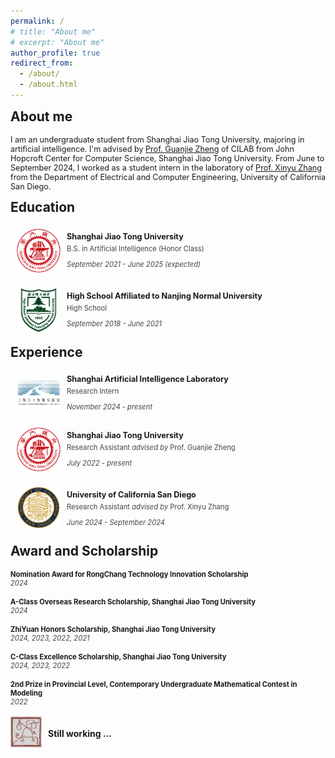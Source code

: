 ```yaml
---
permalink: /
# title: "About me"
# excerpt: "About me"
author_profile: true
redirect_from: 
  - /about/
  - /about.html
---
```


<h2 style="margin-top: 1px">About me</h2>
<p style="font-size: 0.9em;"> 
I am an undergraduate student from Shanghai Jiao Tong University, majoring in artificial intelligence. I'm advised by <a href="https://jhc.sjtu.edu.cn/~gjzheng/">Prof. Guanjie Zheng</a> of CILAB from John Hopcroft Center for Computer Science, Shanghai Jiao Tong University. From June to September 2024, I worked as a student intern in the laboratory of <a href="http://xyzhang.ucsd.edu/">Prof. Xinyu Zhang</a> from the Department of Electrical and Computer Engineering, University of California San Diego.
</p>

<h2 style="margin-top: 1px">Education</h2>

<div style="display: flex; align-items: center; padding: 5px 0 5px 10px; margin: 5px 0;">
    <img src="/images/sjtu.png" alt="Education Icon" style="width: 70px; height: 70px; margin-right: 10px; margin-bottom: 10px; object-fit: fill;">
    <div>
        <h3 style="margin: 0; font-size: 0.9em;">Shanghai Jiao Tong University</h3>
        <p style="margin: 5px 0; color: #444; font-size: 0.8em;">B.S. in Artificial Intelligence (Honor Class)</p>
        <p style="color: #444; font-size: 0.8em;"><i>September 2021 - June 2025 (expected)</i></p>
    </div>
</div>


<div style="display: flex; align-items: center; padding: 5px 0 5px 10px; margin: 5px 0;">
    <img src="/images/nsfz.png" alt="Education Icon" style="width: 70px; height: 70px; margin-right: 10px; margin-bottom: 10px; object-fit: fill;">
    <div>
        <h3 style="margin: 0; font-size: 0.9em;">High School Affiliated to Nanjing Normal University</h3>
        <p style="margin: 5px 0; color: #444; font-size: 0.8em;">High School</p>
        <p style="color: #444; font-size: 0.8em;"><i>September 2018 - June 2021</i></p>
    </div>
</div>

<h2 style="margin-top: 1px">Experience</h2>

<div style="display: flex; align-items: center; padding: 5px 0 5px 10px; margin: 5px 0;">
    <img src="/images/shanghai-ailab.png" alt="Education Icon" style="width: 70px; height: 52px; margin-right: 10px; margin-bottom: 10px; object-fit: fill;">
    <div>
        <h3 style="margin: 0; font-size: 0.9em;">Shanghai Artificial Intelligence Laboratory</h3>
        <p style="margin: 5px 0; color: #444; font-size: 0.8em;">Research Intern</p>
        <p style="color: #444; font-size: 0.8em;"><i>November 2024 - present</i></p>
    </div>
</div>

<div style="display: flex; align-items: center; padding: 5px 0 5px 10px; margin: 5px 0;">
    <img src="/images/sjtu.png" alt="Education Icon" style="width: 70px; height: 70px; margin-right: 10px; margin-bottom: 10px; object-fit: fill;">
    <div>
        <h3 style="margin: 0; font-size: 0.9em;">Shanghai Jiao Tong University</h3>
        <p style="margin: 5px 0; color: #444; font-size: 0.8em;">Research Assistant <i>advised by</i> Prof. Guanjie Zheng</p>
        <p style="color: #444; font-size: 0.8em;"><i>July 2022 - present</i></p>
    </div>
</div>

<div style="display: flex; align-items: center; padding: 5px 0 5px 10px; margin: 5px 0;">
    <img src="/images/ucsd.svg" alt="Education Icon" style="width: 70px; height: 70px; margin-right: 10px; margin-bottom: 10px; object-fit: fill;">
    <div>
        <h3 style="margin: 0; font-size: 0.9em;">University of California San Diego</h3>
        <p style="margin: 5px 0; color: #444; font-size: 0.8em;">Research Assistant <i>advised by</i> Prof. Xinyu Zhang</p>
        <p style="color: #444; font-size: 0.8em;"><i>June 2024 - September 2024</i></p>
    </div>
</div>

<h2 style="margin-top: 1px">Award and Scholarship</h2>
<h4 style="margin: 0; font-size: 0.8em;">Nomination Award for RongChang Technology Innovation Scholarship</h4>
<p style="margin-top: 0; margin-bottom: 16px; color: #444; font-size: 0.8em;"><i>2024</i></p>
<h4 style="margin: 0; font-size: 0.8em;">A-Class Overseas Research Scholarship, Shanghai Jiao Tong University</h4>
<p style="margin-top: 0; margin-bottom: 16px; color: #444; font-size: 0.8em;"><i>2024</i></p>
<h4 style="margin: 0; font-size: 0.8em;">ZhiYuan Honors Scholarship, Shanghai Jiao Tong University</h4>
<p style="margin-top: 0; margin-bottom: 16px; color: #444; font-size: 0.8em;"><i>2024, 2023, 2022, 2021</i></p>
<h4 style="margin: 0; font-size: 0.8em;">C-Class Excellence Scholarship, Shanghai Jiao Tong University</h4>
<p style="margin-top: 0; margin-bottom: 16px; color: #444; font-size: 0.8em;"><i>2024, 2023, 2022</i></p>
<h4 style="margin: 0; font-size: 0.8em;">2nd Prize in Provincial Level, Contemporary Undergraduate Mathematical Contest in Modeling</h4>
<p style="margin-top: 0; margin-bottom: 16px; color: #444; font-size: 0.8em;"><i>2022</i></p>

<div style="display: flex; align-items: center; padding: 0px; margin: 14px 0;">
    <img src="/images/still-working.jpg" alt="Education Icon" style="width: 50px; height: 50px; margin-right: 10px; margin-bottom: 10px; object-fit: fill;">
    <div>
        <h3 style="margin: 0; font-size: 0.9em;"></h3>
        <p style="margin: 5px 0; font-size: 1.0em;"><b>Still working ...</b></p>
        <p style="color: #444; font-size: 0.7em;"></p>
    </div>
</div>

